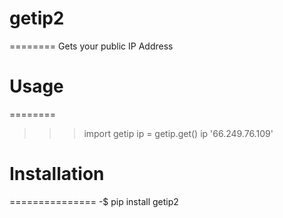 # getip2
========
Gets your public IP Address


# Usage
========
>>> import getip
>>> ip = getip.get()
>>> ip
'66.249.76.109'


# Installation
===============
-$ pip install getip2
